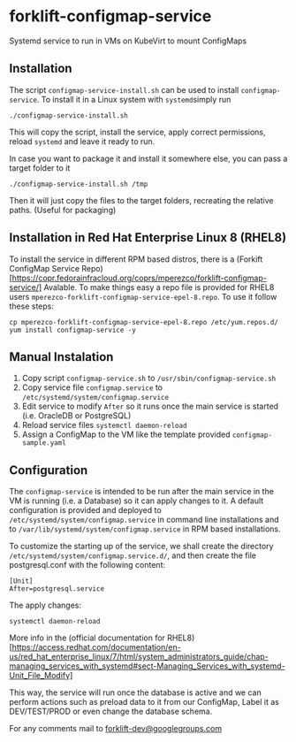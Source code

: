 # forklift-configmap-service
Systemd service to run in VMs on KubeVirt to mount ConfigMaps

## Installation
The script `configmap-service-install.sh` can be used to install `configmap-service`.
To install it in a Linux system with `systemd`simply run

    ./configmap-service-install.sh

This will copy the script, install the service, apply correct permissions, reload `systemd` and leave it ready to run.

In case you want to package it and install it somewhere else, you can pass a target folder to it

    ./configmap-service-install.sh /tmp

Then it will just copy the files to the target folders, recreating the relative paths. (Useful for packaging)

## Installation in Red Hat Enterprise Linux 8 (RHEL8)
To install the service in different RPM based distros, there is a (Forkift ConfigMap Service Repo)[https://copr.fedorainfracloud.org/coprs/mperezco/forklift-configmap-service/] Avalable. To make things easy a repo file is provided for RHEL8 users `mperezco-forklift-configmap-service-epel-8.repo`. To use it follow these steps:

    cp mperezco-forklift-configmap-service-epel-8.repo /etc/yum.repos.d/
    yum install configmap-service -y


## Manual Instalation

1. Copy script `configmap-service.sh` to `/usr/sbin/configmap-service.sh` 
1. Copy service file `configmap.service` to `/etc/systemd/system/configmap.service`
1. Edit service to modify `After` so it runs once the main service is started (i.e. OracleDB or PostgreSQL)
1. Reload service files `systemctl daemon-reload`
1. Assign a ConfigMap to the VM like the template provided `configmap-sample.yaml`

## Configuration
The `configmap-service` is intended to be run after the main service in the VM is running (i.e. a Database) so it can apply changes to it.
A default configuration is provided and deployed to `/etc/systemd/system/configmap.service` in command line installations and to `/var/lib/systemd/system/configmap.service` in RPM based installations.

To customize the starting up of the service, we shall create the directory `/etc/systemd/system/configmap.service.d/`, and then create the file postgresql.conf with the following content:

    [Unit]
    After=postgresql.service

The apply changes:

    systemctl daemon-reload

More info in the (official documentation for RHEL8)[https://access.redhat.com/documentation/en-us/red_hat_enterprise_linux/7/html/system_administrators_guide/chap-managing_services_with_systemd#sect-Managing_Services_with_systemd-Unit_File_Modify]

This way, the service will run once the database is active and we can perform actions such as preload data to it from our ConfigMap, Label it as DEV/TEST/PROD or even change the database schema.

For any comments mail to forklift-dev@googlegroups.com 

